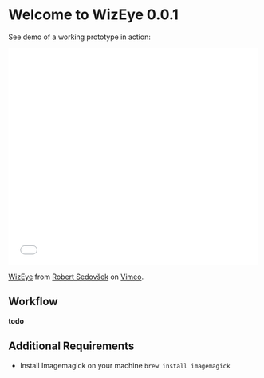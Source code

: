 # Welcome to WizEye 0.0.1

See demo of a working prototype in action:
<iframe src="//player.vimeo.com/video/107752236" width="500" height="435" frameborder="0" webkitallowfullscreen mozallowfullscreen allowfullscreen></iframe> <p><a href="http://vimeo.com/107752236">WizEye</a> from <a href="http://vimeo.com/user10050288">Robert Sedov&scaron;ek</a> on <a href="https://vimeo.com">Vimeo</a>.</p>

## Workflow

**todo**

## Additional Requirements

- Install Imagemagick on your machine
    `brew install imagemagick`